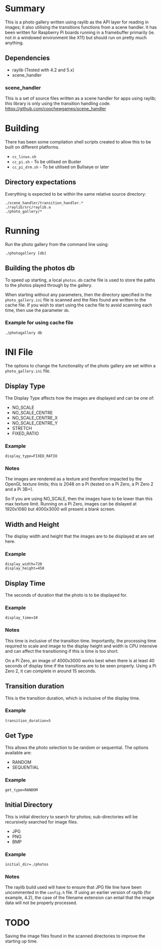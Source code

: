 # Summary
This is a photo gallery written using raylib as the API layer for reading in images; it also utilising the transitions functions from a scene handler.  It has been written for Raspberry Pi boards running in a framebuffer primarily (ie. not in a windowed environment like X11) but should run on pretty much anything.

## Dependencies
- raylib (Tested with 4.2 and 5.x)
- scene_handler

### scene_handler
This is a set of source files written as a scene handler for apps using raylib; this library is only using the transition handling code.
https://github.com/coochewgames/scene_handler

# Building
There has been some compilation shell scripts created to allow this to be built on different platforms.
- `cc_linux.sh`
- `cc_pi.sh` - To be utilised on Buster
- `cc_pi_drm.sh` - To be utilised on Bullseye or later

## Directory expectations
Everything is expected to be within the same relative source directory:
```
./scene_handler/transition_handler.*
./raylib/src/raylib.a
./photo_gallery/*
```

# Running
Run the photo gallery from the command line using:
```
./photogallery [db]
```

## Building the photos db
To speed up starting, a local `photos.db` cache file is used to store the paths to the photos played through by the gallery.

When starting without any parameters, then the directory specified in the `photo_gallery.ini` file is scanned and the files found are written to the cache file.  If you wish to start using the cache file to avoid scanning each time, then use the parameter `db`.

### Example for using cache file
```
./photogallery db
```

# INI File
The options to change the functionality of the photo gallery are set within a `photo_gallery.ini` file.

## Display Type
The Display Type affects how the images are displayed and can be one of:
- NO_SCALE
- NO_SCALE_CENTRE
- NO_SCALE_CENTRE_X
- NO_SCALE_CENTRE_Y
- STRETCH
- FIXED_RATIO

### Example
```
display_type=FIXED_RATIO
```

### Notes
The images are rendered as a texture and therefore impacted by the OpenGL texture limits; this is 2048 on a Pi (tested on a Pi Zero, a Pi Zero 2 and a Pi 3B+).

So if you are using NO_SCALE, then the images have to be lower than this max texture limit.  Running on a Pi Zero, images can be dislayed at 1920x1080 but 4000x3000 will present a blank screen.

## Width and Height
The display width and height that the images are to be displayed at are set here.

### Example
```
display_width=720
display_height=450
```

## Display Time
The seconds of duration that the photo is to be displayed for.

### Example
```
display_time=10
```

### Notes
This time is inclusive of the transition time.  Importantly, the processing time required to scale and image to the display height and width is CPU intensive and can affect the transitioning if this is time is too short.

On a Pi Zero, an image of 4000x3000 works best when there is at least 40 seconds of display time if the transitions are to be seen properly.  Using a Pi Zero 2, it can complete in around 15 seconds.

## Transition duration
This is the transition duration, which is inclusive of the display time.

### Example
```
transition_duration=5
```

## Get Type
This allows the photo selection to be random or sequential.  The options available are:
- RANDOM
- SEQUENTIAL

### Example
```
get_type=RANDOM
```

## Initial Directory
This is initial directory to search for photos; sub-directories will be recursively searched for image files.
- JPG
- PNG
- BMP

### Example
```
initial_dir=./photos
```

### Notes
The raylib build used will have to ensure that JPG file line have been uncommented in the `config.h` file.  If using an earlier version of raylib (for example, 4.2), the case of the filename extension can entail that the image data will not be properly processed.

# TODO
Saving the image files found in the scanned directories to improve the starting up time.
